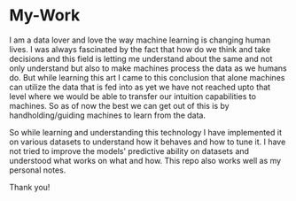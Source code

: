 # My-Work

I am a data lover and love the way machine learning is changing human lives. I was always fascinated by the fact that how do we think and take decisions and this field is letting me understand about the same and not only understand but also to make machines process the data as we humans do. 
But while learning this art I came to this conclusion that alone machines can utilize the data that is fed into as yet we have not reached upto that level where we would be able to transfer our intuition capabilities to machines. So as of now the best we can get out of this is by handholding/guiding machines to learn from the data.

So while learning and understanding this technology I have implemented it on various datasets to understand how it behaves and how to tune it. I have not tried to improve the models' predictive ability on datasets and understood what works on what and how.
This repo also works well as my personal notes.

Thank you!
